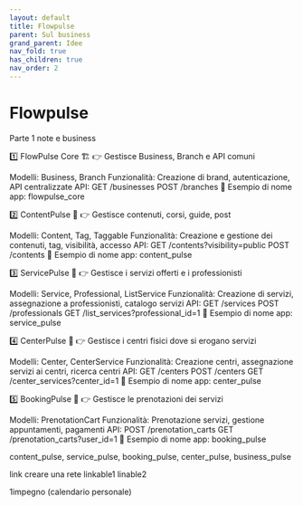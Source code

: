 ```yaml
---
layout: default
title: Flowpulse 
parent: Sul business
grand_parent: Idee
nav_fold: true
has_children: true
nav_order: 2
---
```


# Flowpulse
 

Parte 1 note e business


1️⃣ FlowPulse Core 🏗️
👉 Gestisce Business, Branch e API comuni

Modelli: Business, Branch
Funzionalità: Creazione di brand, autenticazione, API centralizzate
API:
GET /businesses
POST /branches
📌 Esempio di nome app: flowpulse_core

2️⃣ ContentPulse 📰
👉 Gestisce contenuti, corsi, guide, post

Modelli: Content, Tag, Taggable
Funzionalità: Creazione e gestione dei contenuti, tag, visibilità, accesso
API:
GET /contents?visibility=public
POST /contents
📌 Esempio di nome app: content_pulse

3️⃣ ServicePulse 💼
👉 Gestisce i servizi offerti e i professionisti

Modelli: Service, Professional, ListService
Funzionalità: Creazione di servizi, assegnazione a professionisti, catalogo servizi
API:
GET /services
POST /professionals
GET /list_services?professional_id=1
📌 Esempio di nome app: service_pulse

4️⃣ CenterPulse 🏥
👉 Gestisce i centri fisici dove si erogano servizi

Modelli: Center, CenterService
Funzionalità: Creazione centri, assegnazione servizi ai centri, ricerca centri
API:
GET /centers
POST /centers
GET /center_services?center_id=1
📌 Esempio di nome app: center_pulse

5️⃣ BookingPulse 📅
👉 Gestisce le prenotazioni dei servizi

Modelli: PrenotationCart
Funzionalità: Prenotazione servizi, gestione appuntamenti, pagamenti
API:
POST /prenotation_carts
GET /prenotation_carts?user_id=1
📌 Esempio di nome app: booking_pulse

content_pulse, service_pulse, booking_pulse, center_pulse, business_pulse

link creare una rete linkable1 linable2

1impegno (calendario personale)